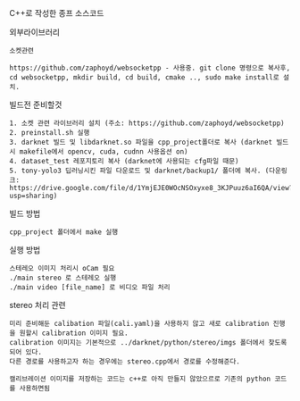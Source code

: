 C++로 작성한 종프 소스코드

외부라이브러리

    소켓관련

    https://github.com/zaphoyd/websocketpp - 사용중. git clone 명령으로 복사후, cd websocketpp, mkdir build, cd build, cmake .., sudo make install로 설치.


빌드전 준비할것

    1. 소켓 관련 라이브러리 설치 (주소: https://github.com/zaphoyd/websocketpp)
    2. preinstall.sh 실행
    3. darknet 빌드 및 libdarknet.so 파일을 cpp_project폴더로 복사 (darknet 빌드시 makefile에서 opencv, cuda, cudnn 사용옵션 on)
    4. dataset_test 레포지토리 복사 (darknet에 사용되는 cfg파일 때문)
    5. tony-yolo3 딥러닝시킨 파일 다운로드 및 darknet/backup1/ 폴더에 복사. (다운링크: https://drive.google.com/file/d/1YmjEJE0WOcNSOxyxe8_3KJPuuz6aI6QA/view?usp=sharing)

빌드 방법

    cpp_project 폴더에서 make 실행


실행 방법

    스테레오 이미지 처리시 oCam 필요
    ./main stereo 로 스테레오 실행
    ./main video [file_name] 로 비디오 파일 처리

stereo 처리 관련

    미리 준비해둔 calibation 파일(cali.yaml)을 사용하지 않고 새로 calibration 진행을 원할시 calibration 이미지 필요. 
    calibration 이미지는 기본적으로 ../darknet/python/stereo/imgs 폴더에서 찾도록 되어 있다.
    다른 경로를 사용하고자 하는 경우에는 stereo.cpp에서 경로를 수정해준다.
    
    캘리브레이션 이미지를 저장하는 코드는 c++로 아직 만들지 않았으르로 기존의 python 코드를 사용하면됨


        